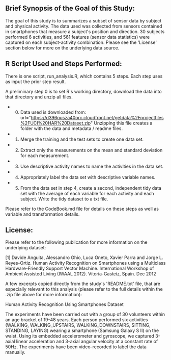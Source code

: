 ## Brief Synopsis of the Goal of this Study:

The goal of this study is to summarizes a subset of sensor data by subject and physical activity. The data used was collected from sensors contained in smartphones that measure a subject's position and direction. 30 subjects performed 6 activities, and 561 features (sensor data statistics) were captured on each subject-activity combination. Please see the 'License' section below for more on the underlying data source.

## R Script Used and Steps Performed: 

There is one script, run_analysis.R, which contains 5 steps. Each step uses as input the prior step result.

A preliminary step 0 is to set R's working directory, download the data into that directory and unzip all files.

* 0. Data used is downloaded from:
    url="https://d396qusza40orc.cloudfront.net/getdata%2Fprojectfiles%2FUCI%20HAR%20Dataset.zip"
    Unzipping this file creates a folder with the data and metadata / readme files.
* 1. Merge the training and the test sets to create one data set.
* 2. Extract only the measurements on the mean and standard deviation for each measurement. 
* 3. Use descriptive activity names to name the activities in the data set.
* 4. Appropriately label the data set with descriptive variable names.
* 5. From the data set in step 4, create a second, independent tidy data set with the 
    average of each variable for each activity and each subject.
    Write the tidy dataset to a txt file.

Please refer to the CodeBook.md file for details on these steps as well as variable and transformation details.



## License:

Please refer to the following publication for more information on the underlying dataset: 

[1] Davide Anguita, Alessandro Ghio, Luca Oneto, Xavier Parra and Jorge L. Reyes-Ortiz. Human Activity Recognition on Smartphones using a Multiclass Hardware-Friendly Support Vector Machine. International Workshop of Ambient Assisted Living (IWAAL 2012). Vitoria-Gasteiz, Spain. Dec 2012

A few excerpts copied directly from the study's 'README.txt' file, that are especially relevant to this analysis (please refer to the full details within the .zip file above for more information):

Human Activity Recognition Using Smartphones Dataset

The experiments have been carried out with a group of 30 volunteers within an age bracket of 19-48 years. Each person performed six activities (WALKING, WALKING_UPSTAIRS, WALKING_DOWNSTAIRS, SITTING, STANDING, LAYING) wearing a smartphone (Samsung Galaxy S II) on the waist. Using its embedded accelerometer and gyroscope, we captured 3-axial linear acceleration and 3-axial angular velocity at a constant rate of 50Hz. The experiments have been video-recorded to label the data manually.
